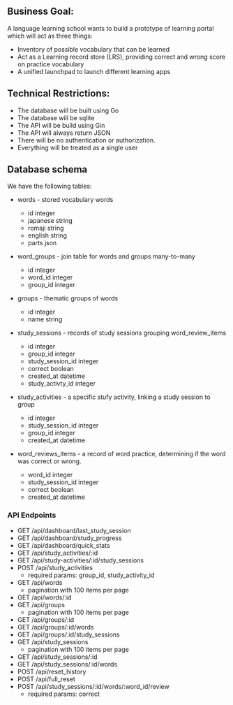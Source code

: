 ## Business Goal:


A language learning school wants to build a prototype of learning portal which will act as three things:
- Inventory of possible vocabulary that can be learned
- Act as a  Learning record store (LRS), providing correct and wrong score on practice vocabulary
- A unified launchpad to launch different learning apps


## Technical Restrictions:
- The database will be built using Go
- The database will be sqlite
- The API will be build using Gin
- The API will always return JSON
- There will be no authentication or authorization.
- Everything will be treated as a single user

## Database schema
We have the following tables:

- words - stored vocabulary words
  - id integer
  - japanese string
  - romaji string
  - english string
  - parts json

- word_groups - join table for words and groups many-to-many
  - id integer
  - word_id integer
  - group_id integer

- groups - thematic groups of words
  - id integer
  - name string

- study_sessions - records of study sessions grouping word_review_items
  - id integer
  - group_id integer
  - study_session_id integer
  - correct boolean
  - created_at datetime
  - study_activty_id integer


- study_activities - a specific stufy activity, linking a study session to group
  - id integer
  - study_session_id integer
  - group_id integer
  - created_at datetime

- word_reviews_items - a record of word practice, determining if the word was correct or wrong.
  - word_id integer
  - study_session_id integer
  - correct boolean
  - created_at datetime

### API Endpoints
- GET /api/dashboard/last_study_session
- GET /api/dashboard/study_progress
- GET /api/dashboard/quick_stats
- GET /api/study_activities/:id
- GET /api/study-activities/:id/study_sessions
- POST /api/study_activities
  - required params: group_id, study_activity_id
- GET /api/words
  - pagination with 100 items per page
- GET /api/words/:id
- GET /api/groups
  - pagination with 100 items per page
- GET /api/groups/:id
- GET /api/groups/:id/words
- GET /api/groups/:id/study_sessions
- GET /api/study_sessions
  - pagination with 100 items per page
- GET /api/study_sessions/:id
- GET /api/study_sessions/:id/words
- POST /api/reset_history
- POST /api/full_reset
- POST /api/study_sessions/:id/words/:word_id/review
  - required params: correct

